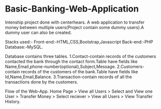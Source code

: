 # Basic-Banking-Web-Application

Intenship project done with centerhears.
A web application to transfer money between multiple users(Project contain some dummy users).A dummy user can also be created.

Stacks used:-
Front-end:-HTML,CSS,Bootstrap,Javascript
Back-end:-PHP
Database:-MySQL.

Database contains three tables.
1.Contact-contain records of the customers contacted the bank through the contact form.Table have fields like Name,Email,phone-number(optional),Subject,Message.
2.Customers-contain records of the customers of the bank.Table have fields like Id,Name,Email,Balance.
3.Transaction-contain records of all the transactions done by the customers.

Flow of the Web-App.
Home Page > View all Users > Select and View one User > Transfer Money > Select reciever > View all Users > View Transfer History.

